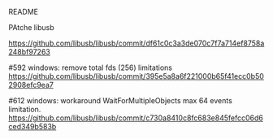 README

PAtche libusb


https://github.com/libusb/libusb/commit/df61c0c3a3de070c7f7a714ef8758a248bf97263


#592 windows: remove total fds (256) limitations
https://github.com/libusb/libusb/commit/395e5a8a6f221000b65f41ecc0b502908efc9ea7

#612 windows: workaround WaitForMultipleObjects max 64 events limitation.
https://github.com/libusb/libusb/commit/c730a8410c8fc683e845fefcc06d6ced349b583b